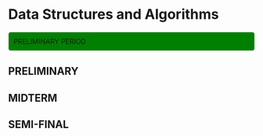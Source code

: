 # Data Structures and Algorithms 

<div style="background-color: green; padding: 10px; border-radius: 5px; border: 1px solid #ccc;">
    PRELIMINARY PERIOD
</div> 

## PRELIMINARY
## MIDTERM
## SEMI-FINAL

